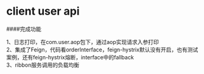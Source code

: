 # client user api

####完成功能

  1、日志打印，在com.user.aop包下，通过aop实现请求入参打印\
  2、集成了Feign，代码看orderInterface，feign-hystrix默认没有开启，也有测试案例，还有feign-hystrix熔断，interface中的fallback\
  3、ribbon服务调用的负载均衡